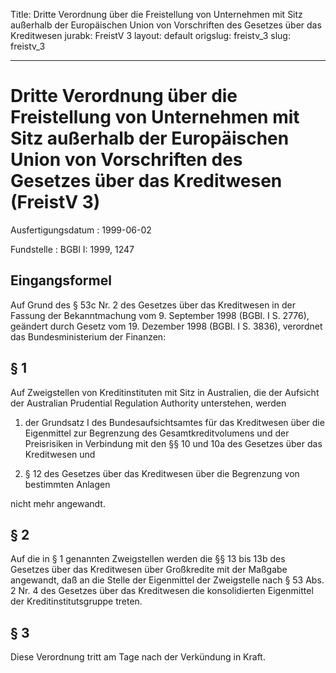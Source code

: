 Title: Dritte Verordnung über die Freistellung von Unternehmen mit Sitz außerhalb
  der Europäischen Union von Vorschriften des Gesetzes über das Kreditwesen
jurabk: FreistV 3
layout: default
origslug: freistv_3
slug: freistv_3

---

# Dritte Verordnung über die Freistellung von Unternehmen mit Sitz außerhalb der Europäischen Union von Vorschriften des Gesetzes über das Kreditwesen (FreistV 3)

Ausfertigungsdatum
:   1999-06-02

Fundstelle
:   BGBl I: 1999, 1247



## Eingangsformel

Auf Grund des § 53c Nr. 2 des Gesetzes über das Kreditwesen in der
Fassung der Bekanntmachung vom 9. September 1998 (BGBl. I S. 2776),
geändert durch Gesetz vom 19. Dezember 1998 (BGBl. I S. 3836),
verordnet das Bundesministerium der Finanzen:


## § 1

Auf Zweigstellen von Kreditinstituten mit Sitz in Australien, die der
Aufsicht der Australian Prudential Regulation Authority unterstehen,
werden

1.  der Grundsatz I des Bundesaufsichtsamtes für das Kreditwesen über die
    Eigenmittel zur Begrenzung des Gesamtkreditvolumens und der
    Preisrisiken in Verbindung mit den §§ 10 und 10a des Gesetzes über das
    Kreditwesen und


2.  § 12 des Gesetzes über das Kreditwesen über die Begrenzung von
    bestimmten Anlagen



nicht mehr angewandt.


## § 2

Auf die in § 1 genannten Zweigstellen werden die §§ 13 bis 13b des
Gesetzes über das Kreditwesen über Großkredite mit der Maßgabe
angewandt, daß an die Stelle der Eigenmittel der Zweigstelle nach § 53
Abs. 2 Nr. 4 des Gesetzes über das Kreditwesen die konsolidierten
Eigenmittel der Kreditinstitutsgruppe treten.


## § 3

Diese Verordnung tritt am Tage nach der Verkündung in Kraft.

